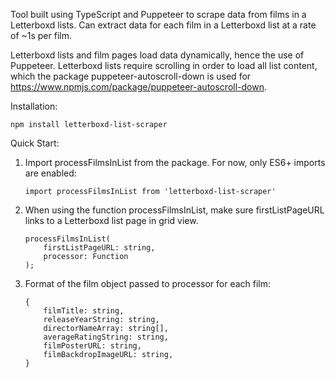 Tool built using TypeScript and Puppeteer to scrape data from films in a Letterboxd lists. Can extract data for each film in a Letterboxd list at a rate of ~1s per film.

Letterboxd lists and film pages load data dynamically, hence the use of Puppeteer. Letterboxd lists require scrolling in order to load all list content, which the package puppeteer-autoscroll-down is used for https://www.npmjs.com/package/puppeteer-autoscroll-down.

Installation:

    npm install letterboxd-list-scraper

Quick Start:

1. Import processFilmsInList from the package. For now, only ES6+ imports are enabled:

    ```
    import processFilmsInList from 'letterboxd-list-scraper'
    ```

2. When using the function processFilmsInList, make sure firstListPageURL links to a Letterboxd list page in grid view.

    ```
    processFilmsInList(
        firstListPageURL: string,
        processor: Function
    );
    ```

3. Format of the film object passed to processor for each film:

    ```
    {
        filmTitle: string,
        releaseYearString: string,
        directorNameArray: string[],
        averageRatingString: string,
        filmPosterURL: string,
        filmBackdropImageURL: string,
    }
    ```